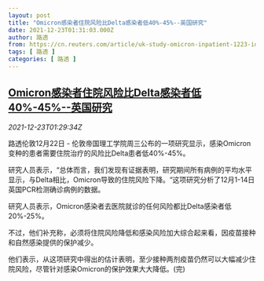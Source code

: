 ```yaml
---
layout: post
title: "Omicron感染者住院风险比Delta感染者低40%-45%--英国研究"
date: 2021-12-23T01:31:03.000Z
author: 路透
from: https://cn.reuters.com/article/uk-study-omicron-inpatient-1223-idCNKBS2J203B
tags: [ 路透 ]
categories: [ 路透 ]
---
```

<!--1640223063000-->
[Omicron感染者住院风险比Delta感染者低40%-45%--英国研究](https://cn.reuters.com/article/uk-study-omicron-inpatient-1223-idCNKBS2J203B)
------

<div>
<div><i>2021-12-23T01:29:34Z</i></div><p>路透伦敦12月22日 - 伦敦帝国理工学院周三公布的一项研究显示，感染Omicron变种的患者需要住院治疗的风险比Delta患者低40%-45%。</p><p>研究人员表示，“总体而言，我们发现有证据表明，研究期间所有病例的平均水平显示，与Delta相比，Omicron导致的住院风险下降。“这项研究分析了12月1-14日英国PCR检测确诊病例的数据。</p><p>研究人员表示，Omicron感染者去医院就诊的任何风险都比Delta感染者低20%-25%。</p><p>不过，他们补充称，必须将住院风险降低和感染风险加大综合起来看，因疫苗接种和自然感染提供的保护减少。</p><p>他们表示，从这项研究中得出的估计表明，至少接种两剂疫苗仍然可以大幅减少住院风险，尽管针对感染Omicron的保护效果大大降低。(完)</p>
</div>
